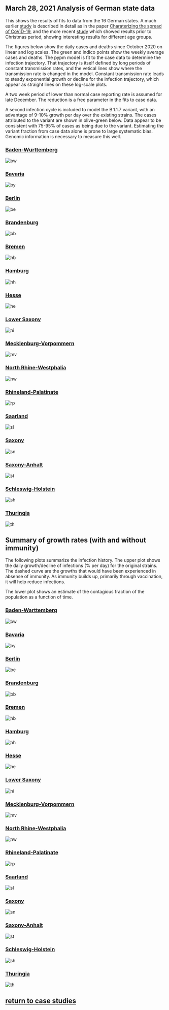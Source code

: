 ## March 28, 2021 Analysis of German state data

This shows the results of fits to data from the 16 German states.
A much earlier [study](../archive/germany20200625/index.md)
is described in detail as in the paper [Charaterizing the spread of CoViD-19](../index.md),
and the more recent [study](../archive/germany20201206/index.md)
which showed results prior to Christmas period, showing interesting results for different age groups.

The figures below show the daily cases and deaths since October 2020 on linear and log scales.
The green and indico points show the weekly average cases and deaths.
The pypm model is fit to the case data to determine the infection trajectory.
That trajectory is itself defined by long periods of constant transmission rates,
and the vetical lines show where the transmission rate is changed in the model.
Constant transmission rate leads to steady exponential growth or decline for the infection trajectory,
which appear as straight lines on these log-scale plots.

A two week period of lower than normal case reporting rate is assumed for late December.
The reduction is a free parameter in the fits to case data.

A second infection cycle is included to model the B.1.1.7 variant, with an advantage of
9-10% growth per day over the existing strains.
The cases attributed to the variant are shown in olive-green below. 
Data appear to be consistent with 75-95% of cases as being due to the variant.
Estimating the variant fraction from case data alone is prone to large systematic bias.
Genomic information is necessary to measure this well.

### [Baden-Wurttemberg](img/bw_2_8_0328.pdf)

![bw](img/bw_2_8_0328.png)

### [Bavaria](img/by_2_8_0328.pdf)

![by](img/by_2_8_0328.png)

### [Berlin](img/be_2_8_0328.pdf)

![be](img/be_2_8_0328.png)

### [Brandenburg](img/bb_2_8_0328.pdf)

![bb](img/bb_2_8_0328.png)

### [Bremen](img/hb_2_8_0328.pdf)

![hb](img/hb_2_8_0328.png)

### [Hamburg](img/hh_2_8_0328.pdf)

![hh](img/hh_2_8_0328.png)

### [Hesse](img/he_2_8_0328.pdf)

![he](img/he_2_8_0328.png)

### [Lower Saxony](img/ni_2_8_0328.pdf)

![ni](img/ni_2_8_0328.png)

### [Mecklenburg-Vorpommern](img/mv_2_8_0328.pdf)

![mv](img/mv_2_8_0328.png)

### [North Rhine-Westphalia](img/nw_2_8_0328.pdf)

![nw](img/nw_2_8_0328.png)

### [Rhineland-Palatinate](img/rp_2_8_0328.pdf)

![rp](img/rp_2_8_0328.png)

### [Saarland](img/sl_2_8_0328.pdf)

![sl](img/sl_2_8_0328.png)

### [Saxony](img/sn_2_8_0328.pdf)

![sn](img/sn_2_8_0328.png)

### [Saxony-Anhalt](img/st_2_8_0328.pdf)

![st](img/st_2_8_0328.png)

### [Schleswig-Holstein](img/sh_2_8_0328.pdf)

![sh](img/sh_2_8_0328.png)

### [Thuringia](img/th_2_8_0328.pdf)

![th](img/th_2_8_0328.png)

## Summary of growth rates (with and without immunity)

The following plots summarize the infection history.
The upper plot shows the daily growth/decline of infections (% per day) for the original strains.
The dashed curve are the growths that would have been experienced in absense of immunity.
As immunity builds up, primarily through vaccination, it will help reduce infections.

The lower plot shows an estimate of the contagious fraction of the population as a function of time.

### [Baden-Warttemberg](img/bw-growth.pdf)

![bw](img/bw-growth.png)

### [Bavaria](img/by-growth.pdf)

![by](img/by-growth.png)

### [Berlin](img/be-growth.pdf)

![be](img/be-growth.png)

### [Brandenburg](img/bb-growth.pdf)

![bb](img/bb-growth.png)

### [Bremen](img/hb-growth.pdf)

![hb](img/hb-growth.png)

### [Hamburg](img/hh-growth.pdf)

![hh](img/hh-growth.png)

### [Hesse](img/he-growth.pdf)

![he](img/he-growth.png)

### [Lower Saxony](img/ni-growth.pdf)

![ni](img/ni-growth.png)

### [Mecklenburg-Vorpommern](img/mv-growth.pdf)

![mv](img/mv-growth.png)

### [North Rhine-Westphalia](img/nw-growth.pdf)

![nw](img/nw-growth.png)

### [Rhineland-Palatinate](img/rp-growth.pdf)

![rp](img/rp-growth.png)

### [Saarland](img/sl-growth.pdf)

![sl](img/sl-growth.png)

### [Saxony](img/sn-growth.pdf)

![sn](img/sn-growth.png)

### [Saxony-Anhalt](img/st-growth.pdf)

![st](img/st-growth.png)

### [Schleswig-Holstein](img/sh-growth.pdf)

![sh](img/sh-growth.png)

### [Thuringia](img/th-growth.pdf)

![th](img/th-growth.png)

## [return to case studies](../index.md)

